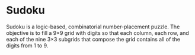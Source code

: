 # Sudoku
Sudoku is a logic-based, combinatorial number-placement puzzle. 
The objective is to fill a 9×9 grid with digits so that each column, 
each row, and each of the nine 3×3 subgrids that compose the grid 
contains all of the digits from 1 to 9.
